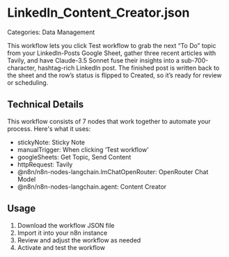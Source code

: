 # LinkedIn_Content_Creator.json

Categories: Data Management

This workflow lets you click Test workflow to grab the next “To Do” topic from your LinkedIn-Posts Google Sheet, gather three recent articles with Tavily, and have Claude-3.5 Sonnet fuse their insights into a sub-700-character, hashtag-rich LinkedIn post. The finished post is written back to the sheet and the row’s status is flipped to Created, so it’s ready for review or scheduling.

## Technical Details

This workflow consists of 7 nodes that work together to automate your process. Here's what it uses:

- stickyNote: Sticky Note
- manualTrigger: When clicking ‘Test workflow’
- googleSheets: Get Topic, Send Content
- httpRequest: Tavily
- @n8n/n8n-nodes-langchain.lmChatOpenRouter: OpenRouter Chat Model
- @n8n/n8n-nodes-langchain.agent: Content Creator

## Usage

1. Download the workflow JSON file
2. Import it into your n8n instance
3. Review and adjust the workflow as needed
4. Activate and test the workflow

